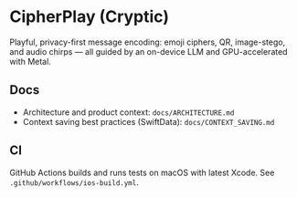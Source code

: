 # CipherPlay (Cryptic)

Playful, privacy-first message encoding: emoji ciphers, QR, image-stego, and audio chirps — all guided by an on-device LLM and GPU-accelerated with Metal.

## Docs
- Architecture and product context: `docs/ARCHITECTURE.md`
- Context saving best practices (SwiftData): `docs/CONTEXT_SAVING.md`

## CI
GitHub Actions builds and runs tests on macOS with latest Xcode. See `.github/workflows/ios-build.yml`.
